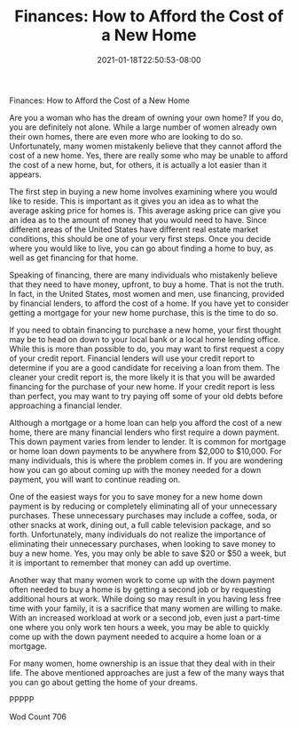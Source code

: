 ﻿---
title: "Finances:  How to Afford the Cost of a New Home"
date: 2021-01-18T22:50:53-08:00
description: "TXT Tips for Web Success"
featured_image: "/images/TXT.jpg"
tags: ["TXT"]
---

Finances:  How to Afford the Cost of a New Home

Are you a woman who has the dream of owning your own home?  If you do, you are definitely not alone. While a large number of women already own their own homes, there are even more who are looking to do so.  Unfortunately, many women mistakenly believe that they cannot afford the cost of a new home.  Yes, there are really some who may be unable to afford the cost of a new home, but, for others, it is actually a lot easier than it appears.

The first step in buying a new home involves examining where you would like to reside.  This is important as it gives you an idea as to what the average asking price for homes is.  This average asking price can give you an idea as to the amount of money that you would need to have.  Since different areas of the United States have different real estate market conditions, this should be one of your very first steps. Once you decide where you would like to live, you can go about finding a home to buy, as well as get financing for that home.

Speaking of financing, there are many individuals who mistakenly believe that they need to have money, upfront, to buy a home.  That is not the truth.  In fact, in the United States, most women and men, use financing, provided by financial lenders, to afford the cost of a home.  If you have yet to consider getting a mortgage for your new home purchase, this is the time to do so.

If you need to obtain financing to purchase a new home, your first thought may be to head on down to your local bank or a local home lending office. While this is more than possible to do, you may want to first request a copy of your credit report. Financial lenders will use your credit report to determine if you are a good candidate for receiving a loan from them. The cleaner your credit report is, the more likely it is that you will be awarded financing for the purchase of your new home.  If your credit report is less than perfect, you may want to try paying off some of your old debts before approaching a financial lender.

Although a mortgage or a home loan can help you afford the cost of a new home, there are many financial lenders who first require a down payment.  This down payment varies from lender to lender.  It is common for mortgage or home loan down payments to be anywhere from $2,000 to $10,000. For many individuals, this is where the problem comes in.  If you are wondering how you can go about coming up with the money needed for a down payment, you will want to continue reading on.

One of the easiest ways for you to save money for a new home down payment is by reducing or completely eliminating all of your unnecessary purchases.  These unnecessary purchases may include a coffee, soda, or other snacks at work, dining out, a full cable television package, and so forth.  Unfortunately, many individuals do not realize the importance of eliminating their unnecessary purchases, when looking to save money to buy a new home.  Yes, you may only be able to save $20 or $50 a week, but it is important to remember that money can add up overtime.

Another way that many women work to come up with the down payment often needed to buy a home is by getting a second job or by requesting additional hours at work. While doing so may result in you having less free time with your family, it is a sacrifice that many women are willing to make.  With an increased workload at work or a second job, even just a part-time one where you only work ten hours a week, you may be able to quickly come up with the down payment needed to acquire a home loan or a mortgage.

For many women, home ownership is an issue that they deal with in their life.  The above mentioned approaches are just a few of the many ways that you can go about getting the home of your dreams.

PPPPP

Wod Count 706

